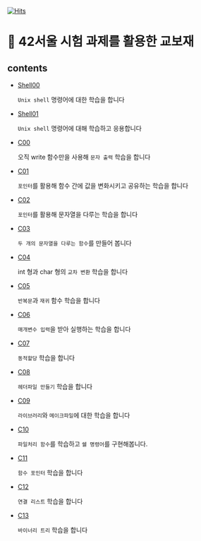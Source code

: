
[![Hits](https://hits.seeyoufarm.com/api/count/incr/badge.svg?url=https%3A%2F%2Fgithub.com%2Fejaee%2F42Piscine&count_bg=%2379C83D&title_bg=%23555555&icon=&icon_color=%23E7E7E7&title=hits&edge_flat=false)](https://hits.seeyoufarm.com)

# :bookmark_tabs: 42서울 시험 과제를 활용한 교보재

## **contents**

- [Shell00](https://github.com/ejaee/42Piscine/tree/main/Shell00)

  `Unix shell` 명령어에 대한 학습을 합니다

- [Shell01](https://github.com/ejaee/42Piscine/tree/main/Shell01)

  `Unix shell` 명령어에 대해 학습하고 응용합니다

- [C00](https://github.com/ejaee/42Piscine/tree/main/C00)

  오직 write 함수만을 사용해 `문자 출력` 학습을 합니다

- [C01](https://github.com/ejaee/42Piscine/tree/main/C01)

  `포인터`를 활용해 함수 간에 값을 변화시키고 공유하는 학습을 합니다

- [C02](https://github.com/ejaee/42Piscine/tree/main/C02)

  `포인터`를 활용해 문자열을 다루는 학습을 합니다

- [C03](https://github.com/ejaee/42Piscine/tree/main/C03)

  `두 개의 문자열을 다루는 함수`를 만들어 봅니다

- [C04](https://github.com/ejaee/42Piscine/tree/main/C04)

   int 형과 char 형의 `교차 변환` 학습을 합니다

- [C05](https://github.com/ejaee/42Piscine/tree/main/C05)

  `반복문`과 `재귀` 함수 학습을 합니다

- [C06](https://github.com/ejaee/42Piscine/tree/main/C06)

  `매개변수 입력`을 받아 실행하는 학습을 합니다
  
- [C07](https://github.com/ejaee/42Piscine/tree/main/C07)

  `동적할당` 학습을 합니다
  
- [C08](https://github.com/ejaee/42Piscine/tree/main/C08)

  `헤더파일 만들기` 학습을 합니다
  
- [C09](https://github.com/ejaee/42Piscine/tree/main/C09)

  `라이브러리`와 `메이크파일`에 대한 학습을 합니다
  
- [C10](https://github.com/ejaee/42Piscine/tree/main/C10)

  `파일처리 함수`를 학습하고 `쉘 명령어`를 구현해봅니다.
  
- [C11](https://github.com/ejaee/42Piscine/tree/main/C11)

  `함수 포인터` 학습을 합니다
  
- [C12](https://github.com/ejaee/42Piscine/tree/main/C12)

  `연결 리스트` 학습을 합니다
  
- [C13](https://github.com/ejaee/42Piscine/tree/main/C13)

  `바이너리 트리` 학습을 합니다


